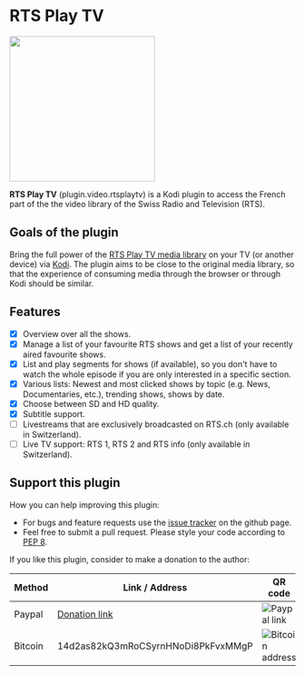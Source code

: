 # RTS Play TV

<img src="https://raw.githubusercontent.com/goggle/rtsplaytv/master/resources/icon.png" width="256">

**RTS Play TV** (plugin.video.rtsplaytv) is a Kodi plugin to access the French part of the the video library of the Swiss Radio and Television (RTS).

## Goals of the plugin
Bring the full power of the [RTS Play TV media library](https://www.rts.ch/play/tv) on your TV (or another device) via [Kodi](https://kodi.tv/). The plugin aims to be close to the original media library, so that the experience of consuming media through the browser or through Kodi should be similar.

## Features
 - [x] Overview over all the shows.
 - [x] Manage a list of your favourite RTS shows and get a list of your recently aired favourite shows.
 - [x] List and play segments for shows (if available), so you don't have to watch the whole episode if you are only interested in a specific section.
 - [x] Various lists: Newest and most clicked shows by topic (e.g. News, Documentaries, etc.), trending shows, shows by date. 
 - [x] Choose between SD and HD quality.
 - [x] Subtitle support.
 - [ ] Livestreams that are exclusively broadcasted on RTS.ch (only available in Switzerland).
 - [ ] Live TV support: RTS 1, RTS 2 and RTS info (only available in Switzerland).

<!-- ## Planned features
 - [ ] Twitter integration: For shows with a RTS hashtag get the tweets which were emitted during the show on the screen.
 - [ ] Download episodes for personal archiving purposes (probably through an additional Kodi script). -->

<!-- ## Installation

 - The plugin is available in the official "Kodi Add-on repository". This is the recommended way to get the plugin.
 - It is also available in "Goggle Addon Repository", which can be found [here](https://github.com/goggle/repository.goggle.addons).
 - Furthermore, you can download the newest release as a zip file from the [release section](https://github.com/goggle/plugin.video.rtsplaytv/releases) on github and manually install the plugin from the zip file. Keep in mind that you won't get any automatic updates if you choose this method. -->

## Support this plugin
How you can help improving this plugin:
 - For bugs and feature requests use the [issue tracker](https://github.com/goggle/plugin.video.rtsplaytv/issues) on the github page.
 - Feel free to submit a pull request. Please style your code according to [PEP 8](https://www.python.org/dev/peps/pep-0008/).

If you like this plugin, consider to make a donation to the author:

| Method | Link / Address | QR code |
| --- | --- | --- |
| Paypal | [Donation link](https://www.paypal.com/cgi-bin/webscr?cmd=_s-xclick&hosted_button_id=ZXAFRHTZGRARS) | ![Paypal link](https://raw.githubusercontent.com/goggle/plugin.video.srfplaytv/e62b52bb394eeee98c929895005bbc33e6028770/paypal.png) |
| Bitcoin | 14d2as82kQ3mRoCSyrnHNoDi8PkFvxMMgP | ![Bitcoin address](https://raw.githubusercontent.com/goggle/plugin.video.srfplaytv/af1c696004d9b42c730dc55f7e66596ec3521b99/bitcoin.png) |


<!-- ## Screenshots -->
<!-- ![Main menu](https://raw.githubusercontent.com/goggle/plugin.video.rtsplaytv/master/resources/screenshot-01.png) -->
<!-- ![A list menu](https://raw.githubusercontent.com/goggle/plugin.video.rtsplaytv/master/resources/screenshot-02.png) -->
<!-- ![Episode information](https://raw.githubusercontent.com/goggle/plugin.video.rtsplaytv/master/resources/screenshot-03.png) -->